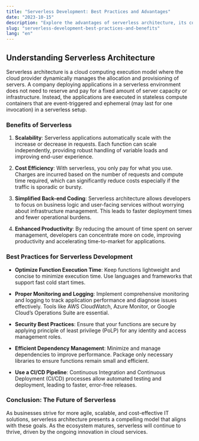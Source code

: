```yaml
---
title: "Serverless Development: Best Practices and Advantages"
date: "2023-10-15"
description: "Explore the advantages of serverless architecture, its cost efficiency, and best practices for maximizing its benefits."
slug: "serverless-development-best-practices-and-benefits"
lang: "en"
---
```


## Understanding Serverless Architecture

Serverless architecture is a cloud computing execution model where the cloud provider dynamically manages the allocation and provisioning of servers. A company deploying applications in a serverless environment does not need to reserve and pay for a fixed amount of server capacity or infrastructure. Instead, the applications are executed in stateless compute containers that are event-triggered and ephemeral (may last for one invocation) in a serverless setup.

### Benefits of Serverless

1. **Scalability**: Serverless applications automatically scale with the increase or decrease in requests. Each function can scale independently, providing robust handling of variable loads and improving end-user experience.

2. **Cost Efficiency**: With serverless, you only pay for what you use. Charges are incurred based on the number of requests and compute time required, which can significantly reduce costs especially if the traffic is sporadic or bursty.

3. **Simplified Back-end Coding**: Serverless architecture allows developers to focus on business logic and user-facing services without worrying about infrastructure management. This leads to faster deployment times and fewer operational burdens.

4. **Enhanced Productivity**: By reducing the amount of time spent on server management, developers can concentrate more on code, improving productivity and accelerating time-to-market for applications.

### Best Practices for Serverless Development

- **Optimize Function Execution Time**: Keep functions lightweight and concise to minimize execution time. Use languages and frameworks that support fast cold start times.

- **Proper Monitoring and Logging**: Implement comprehensive monitoring and logging to track application performance and diagnose issues effectively. Tools like AWS CloudWatch, Azure Monitor, or Google Cloud’s Operations Suite are essential.

- **Security Best Practices**: Ensure that your functions are secure by applying principle of least privilege (PoLP) for any identity and access management roles.

- **Efficient Dependency Management**: Minimize and manage dependencies to improve performance. Package only necessary libraries to ensure functions remain small and efficient.

- **Use a CI/CD Pipeline**: Continuous Integration and Continuous Deployment (CI/CD) processes allow automated testing and deployment, leading to faster, error-free releases.

### Conclusion: The Future of Serverless

As businesses strive for more agile, scalable, and cost-effective IT solutions, serverless architecture presents a compelling model that aligns with these goals. As the ecosystem matures, serverless will continue to thrive, driven by the ongoing innovation in cloud services.